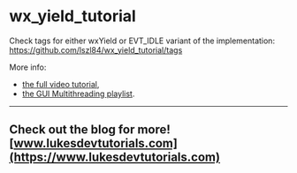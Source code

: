 # wx_yield_tutorial

Check tags for either wxYield or EVT_IDLE variant of the implementation:
https://github.com/lszl84/wx_yield_tutorial/tags

More info:
- [the full video tutorial](https://www.youtube.com/watch?v=_1pycZLju3E),
- [the GUI Multithreading playlist](https://www.youtube.com/watch?v=_1pycZLju3E&list=PL0qQTroQZs5sQicFwgVunMg8_IdyhBsxl).


---
Check out the blog for more! [www.lukesdevtutorials.com](https://www.lukesdevtutorials.com)
---
